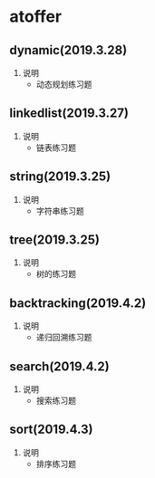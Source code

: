 # atoffer
## dynamic(2019.3.28)
1. 说明
    * 动态规划练习题

## linkedlist(2019.3.27)
1. 说明
    * 链表练习题

## string(2019.3.25)
1. 说明
    * 字符串练习题
    
## tree(2019.3.25)
1. 说明
    * 树的练习题

## backtracking(2019.4.2)
1. 说明
    * 递归回溯练习题
    
## search(2019.4.2)
1. 说明
    * 搜索练习题
    
## sort(2019.4.3)
1. 说明
    * 排序练习题

